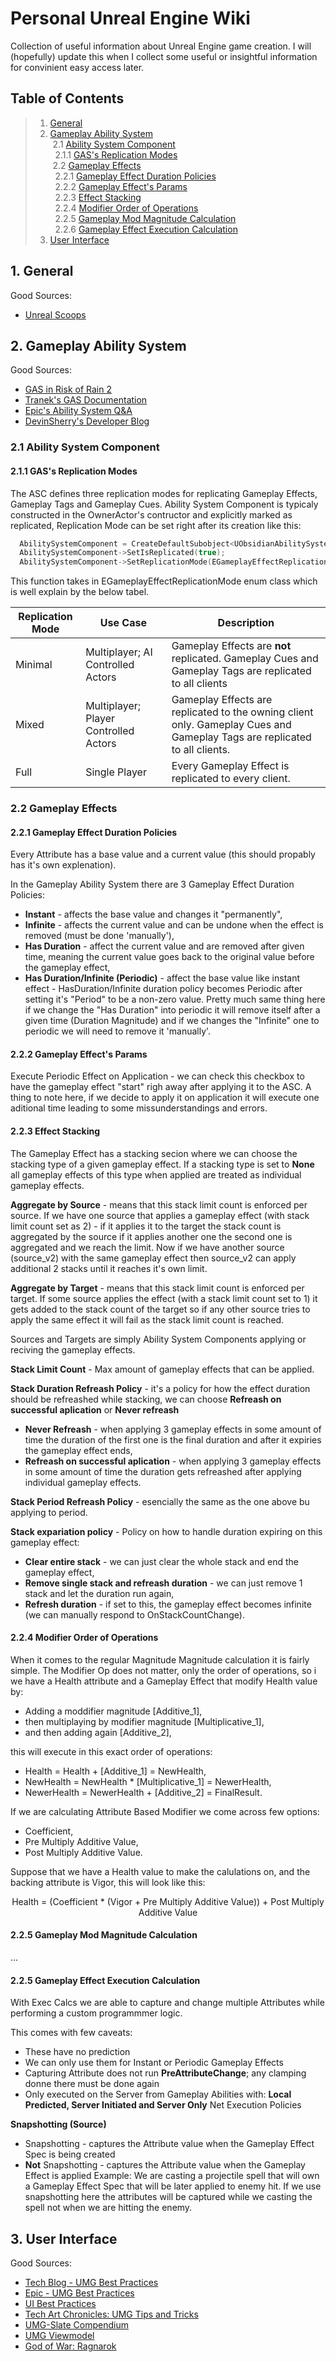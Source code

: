 # Personal Unreal Engine Wiki

Collection of useful information about Unreal Engine game creation. I will (hopefully) update this when I collect some useful or insightful information for convinient easy access later.

<a name="table-of-contents"></a>
## Table of Contents

> 1. [General](#general)
> 2. [Gameplay Ability System](#gas) \
>    &nbsp;2.1 [Ability System Component](#asc) \
>    &nbsp;&nbsp;2.1.1 [GAS's Replication Modes](#gas-modes) \
>    &nbsp;2.2 [Gameplay Effects](#ge) \
>    &nbsp;&nbsp;2.2.1 [Gameplay Effect Duration Policies](#gas-gedurationpolicies)  \
>    &nbsp;&nbsp;2.2.2 [Gameplay Effect's Params](#ge-params) \
>    &nbsp;&nbsp;2.2.3 [Effect Stacking](#ge-stacking) \
>    &nbsp;&nbsp;2.2.4 [Modifier Order of Operations](#ge-orderofop) \
>    &nbsp;&nbsp;2.2.5 [Gameplay Mod Magnitude Calculation](#ge-modmag) \
>    &nbsp;&nbsp;2.2.6 [Gameplay Effect Execution Calculation](#ge-execcalc) 
> 4. [User Interface](#ui)   

<a name="general"></a>
## 1. General

Good Sources:
- [Unreal Scoops](https://unrealscoops.com/)

<a name="gas"></a>
## 2. Gameplay Ability System

Good Sources:
- [GAS in Risk of Rain 2](https://www.vitorcantao.com/post/gas-gameplay-framework/)
- [Tranek's GAS Documentation](https://github.com/tranek/GASDocumentation)
- [Epic's Ability System Q&A](https://epicgames.ent.box.com/s/m1egifkxv3he3u3xezb9hzbgroxyhx89)
- [DevinSherry's Developer Blog](https://forums.unrealengine.com/t/gameplay-ability-system-course-project-development-blog/1419542)

<a name="asc"></a>
### 2.1 Ability System Component

<a name="gas-modes"></a>
#### 2.1.1 GAS's Replication Modes

The ASC defines three replication modes for replicating Gameplay Effects, Gameplay Tags and Gameplay Cues. 
Ability System Component is typicaly constructed in the OwnerActor's contructor and explicitly marked as replicated, Replication Mode can be set right after its creation like this:

```c++
  AbilitySystemComponent = CreateDefaultSubobject<UObsidianAbilitySystemComponent>(TEXT("AbilitySystemComponent"));
  AbilitySystemComponent->SetIsReplicated(true);
  AbilitySystemComponent->SetReplicationMode(EGameplayEffectReplicationMode::OneOfThreeReplicationModes);
```
This function takes in EGameplayEffectReplicationMode enum class which is well explain by the below tabel.

| Replication Mode | Use Case                              | Description                                                                                                               |
| -----------      | ------------------------------------- | ------------------------------------------------------------------------------------------------------------------------- |
| Minimal          | Multiplayer; AI Controlled Actors     | Gameplay Effects are **not** replicated. Gameplay Cues and Gameplay Tags are replicated to all clients                    |
| Mixed            | Multiplayer; Player Controlled Actors | Gameplay Effects are replicated to the owning client only. Gameplay Cues and Gameplay Tags are replicated to all clients. |  
| Full             | Single Player                         | Every Gameplay Effect is replicated to every client.                                                                      |

<a name="ge"></a>
### 2.2 Gameplay Effects

<a name="gas-gedurationpolicies"></a>
#### 2.2.1 Gameplay Effect Duration Policies

Every Attribute has a base value and a current value (this should propably has it's own explenation).
 
In the Gameplay Ability System there are 3 Gameplay Effect Duration Policies:
- **Instant** - affects the base value and changes it "permanently",
- **Infinite** - affects the current value and can be undone when the effect is removed (must be done 'manually'),
- **Has Duration** - affect the current value and are removed after given time, meaning the current value goes back to the original value before the gameplay effect,
- **Has Duration/Infinite (Periodic)** - affect the base value like instant effect - HasDuration/Infinite duration policy becomes Periodic after setting it's "Period" to be a non-zero value. Pretty much same thing here if we change the "Has Duration" into periodic it will remove itself after a given time (Duration Magnitude) and if we changes the "Infinite" one to periodic we will need to remove it 'manually'.

<a name="ge-params"></a>
#### 2.2.2 Gameplay Effect's Params

Execute Periodic Effect on Application - we can check this checkbox to have the gameplay effect "start" righ away after applying it to the ASC. A thing to note here, if we decide to apply it on application it will execute one aditional time leading to some missunderstandings and errors.

<a name="ge-stacking"></a>
#### 2.2.3 Effect Stacking

The Gameplay Effect has a stacking secion where we can choose the stacking type of a given gameplay effect. If a stacking type is set to **None** all gameplay effects of this type when applied are treated as individual gameplay effects.

**Aggregate by Source** - means that this stack limit count is enforced per source. If we have one source that applies a gameplay effect (with stack limit count set as 2) - if it applies it to the target the stack count is aggregated by the source if it applies another one the second one is aggregated and we reach the limit. Now if we have another source (source_v2) with the same gameplay effect then source_v2 can apply additional 2 stacks until it reaches it's own limit.

**Aggregate by Target** - means that this stack limit count is enforced per target. If some source applies the effect (with a stack limit count set to 1) it gets added to the stack count of the target so if any other source tries to apply the same effect it will fail as the stack limit count is reached.

Sources and Targets are simply Ability System Components applying or reciving the gameplay effects.

**Stack Limit Count** - Max amount of gameplay effects that can be applied.

**Stack Duration Refreash Policy** - it's a policy for how the effect duration should be refreashed while stacking, we can choose **Refreash on successful aplication** or **Never refreash**
- **Never Refreash** - when applying 3 gameplay effects in some amount of time the duration of the first one is the final duration and after it expiries the gameplay effect ends, 
- **Refreash on successful aplication** - when applying 3 gameplay effects in some amount of time the duration gets refreashed after applying individual gameplay effects.

**Stack Period Refreash Policy** -  esencially the same as the one above bu applying to period.

**Stack expariation policy** - Policy on how to handle duration expiring on this gameplay effect:
- **Clear entire stack** - we can just clear the whole stack and end the gameplay effect,
- **Remove single stack and refreash duration** - we can just remove 1 stack and let the duration run again,
- **Refresh duration** - if set to this, the gameplay effect becomes infinite (we can manually respond to OnStackCountChange).

<a name="ge-orderofop"></a>
#### 2.2.4 Modifier Order of Operations

When it comes to the regular Magnitude Magnitude calculation it is fairly simple. The Modifier Op does not matter, only the order of operations, so i we have a Health attribute and a Gameplay Effect that modify Health value by:
- Adding a moddifier magnitude [Additive_1],
- then multiplaying by modifier magnitude [Multiplicative_1],
- and then adding again [Additive_2],
  
this will execute in this exact order of operations:  
- Health = Health + [Additive_1] = NewHealth,
- NewHealth = NewHealth * [Multiplicative_1] = NewerHealth,
- NewerHealth = NewerHealth + [Additive_2] = FinalResult.

If we are calculating Attribute Based Modifier we come across few options:
- Coefficient,
- Pre Multiply Additive Value,
- Post Multiply Additive Value.

Suppose that we have a Health value to make the calulations on, and the backing attribute is Vigor, this will look like this: 
<p align="center">
  Health = (Coefficient * (Vigor + Pre Multiply Additive Value)) + Post Multiply Additive Value
</p>

<a name="ge-modmag"></a>
#### 2.2.5 Gameplay Mod Magnitude Calculation

...

<a name="ge-execcalc"></a>
#### 2.2.5 Gameplay Effect Execution Calculation

With Exec Calcs we are able to capture and change multiple Attributes while performing a custom programmmer logic.

This comes with few caveats: 
- These have no prediction
- We can only use them for Instant or Periodic Gameplay Effects
- Capturing Attribute does not run **PreAttributeChange**; any clamping donne there must be done again
- Only executed on the Server from Gameplay Abilities with: **Local Predicted, Server Initiated and Server Only** Net Execution Policies

**Snapshotting (Source)**
- Snapshotting - captures the Attribute value when the Gameplay Effect Spec is being created
- **Not** Snapshotting - captures the Attribute value when the Gameplay Effect is applied
Example: We are casting a projectile spell that will own a Gameplay Effect Spec that will be later applied to enemy hit. If we use snapshotting here the attributes will be captured while we casting the spell not when we are hitting the enemy.

<a name="ui"></a>
## 3. User Interface

Good Sources:
- [Tech Blog - UMG Best Practices](https://www.unrealengine.com/en-US/tech-blog/umg-best-practices)
- [Epic - UMG Best Practices](https://dev.epicgames.com/documentation/en-us/unreal-engine/umg-best-practices-in-unreal-engine?application_version=5.4)
- [UI Best Practices](https://benui.ca/unreal/ui-best-practices/)
- [Tech Art Chronicles: UMG Tips and Tricks](https://joyrok.com/UMG-Layouts-Tips-and-Tricks)
- [UMG-Slate Compendium](https://github.com/YawLighthouse/UMG-Slate-Compendium)
- [UMG Viewmodel](https://dev.epicgames.com/documentation/en-us/unreal-engine/umg-viewmodel?application_version=5.4)
- [God of War: Ragnarok](https://www.youtube.com/watch?v=C5gfkeFXDq8)
